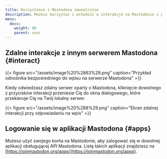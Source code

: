 ```yaml
---
title: Korzystanie z Mastodona zewnętrznie
description: Możesz korzystać i wchodzić w interakcje na Mastodonie z poziomu zewnętrznych aplikacji i stron.
menu:
  docs:
    weight: 90
    parent: user
---
```


## Zdalne interakcje z innym serwerem Mastodona {#interact}

{{< figure src="/assets/image%20%2863%29.png" caption="Przykład odnośnika bezpośredniego do wpisu na serwerze Mastodona" >}}

Kiedy odwiedzasz zdalny serwer oparty o Mastodona, kliknięcie dowolnego z przycisków interakcji przeniesie Cię do okna dialogowego, które przekieruje Cię na Twój lokalny serwer.

{{< figure src="/assets/image%20%288%29.png" caption="Ekran zdalnej interakcji przy odpowiadaniu na wpis" >}}

## Logowanie się w aplikacji Mastodona {#apps}

Możesz użyć swojego konta na Mastodonie, aby zalogować się w dowolnej aplikacji obsługującej API Mastodona. Listę takich aplikacji znajdziesz na [https://joinmastodon.org/apps](https://joinmastodon.org/apps).

